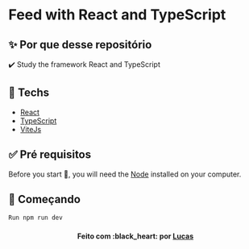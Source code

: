 # Feed with React and TypeScript

## :sparkles: Por que desse repositório ##

:heavy_check_mark: Study the framework React and TypeScript


## :rocket: Techs ##

- [React](https://pt-br.reactjs.org/docs/getting-started.html)
- [TypeScript](https://www.typescriptlang.org/docs/)
- [ViteJs](https://vitejs.dev/guide/)

## :white_check_mark: Pré requisitos ##

Before you start :checkered_flag:, you will need the [Node](https://nodejs.org/en/) installed on your computer.

## :checkered_flag: Começando ##

```bash
Run npm run dev
```
<h4 align="center">Feito com :black_heart: por <a href="https://github.com/lucaslomba">Lucas</a></h4>
